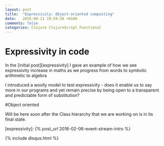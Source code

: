 ```yaml
---
layout: post
title:  "Expressivity: Object-oriented composting"
date:   2016-09-11 19:59:38 +0100
comments: false
categories: Clojure ClojureScript Functional
---
```


# Expressivity in code
In the [initial post][expressivity] I gave an example of how we see expressivity increase in maths as we progress from words to symbolic arithmetic to algebra 

I introduced a woolly model to test expressivity - does it enable us to say more in our programs and yet remain precise by being open to a transparent and predictable form of substitution?

#Object oriented

Will be here soon after the Class hierarchy that we are working on is in its final state.



[expressivity]: {% post_url 2016-02-06-event-stream-intro %}

{% include disqus.html %}
